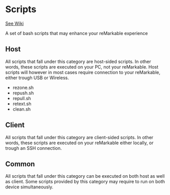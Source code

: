 # Scripts

[See Wiki](https://github.com/reHackable/scripts/wiki)

A set of bash scripts that may enhance your reMarkable experience

## Host
All scripts that fall under this category are host-sided scripts. In other words, these scripts
are executed on your PC, not your reMarkable. Host scripts will however in most cases require
connection to your reMarkable, either trough USB or Wireless.

- rezone.sh
- repush.sh
- repull.sh
- retext.sh
- clean.sh

## Client
All scripts that fall under this category are client-sided scripts. In other words, these scripts
are executed on your reMarkable either locally, or trough an SSH connection.

## Common
All scripts that fall under this category can be executed on both host as well as client. Some scripts
provided by this category may require to run on both device simultaneously.
